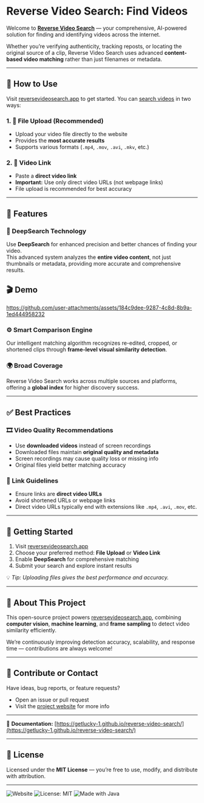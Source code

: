 # Reverse Video Search: Find Videos 

Welcome to [**Reverse Video Search**](https://reversevideosearch.app/) — your comprehensive, AI-powered solution for finding and identifying videos across the internet.

Whether you’re verifying authenticity, tracking reposts, or locating the original source of a clip, Reverse Video Search uses advanced **content-based video matching** rather than just filenames or metadata.

---

## 🚀 How to Use

Visit [reversevideosearch.app](https://reversevideosearch.app/) to get started. You can [search videos](https://reversevideosearch.app/search-videos) in two ways:

### 1. 📂 File Upload (Recommended)
- Upload your video file directly to the website  
- Provides the **most accurate results**  
- Supports various formats (`.mp4`, `.mov`, `.avi`, `.mkv`, etc.)

### 2. 🔗 Video Link
- Paste a **direct video link**  
- **Important:** Use only direct video URLs (not webpage links)  
- File upload is recommended for best accuracy

---

## 🧠 Features

### 🔎 DeepSearch Technology
Use **DeepSearch** for enhanced precision and better chances of finding your video.  
This advanced system analyzes the **entire video content**, not just thumbnails or metadata, providing more accurate and comprehensive results.

## 🎬 Demo



https://github.com/user-attachments/assets/184c9dee-9287-4c8d-8b9a-1ed444958232



### ⚙️ Smart Comparison Engine
Our intelligent matching algorithm recognizes re-edited, cropped, or shortened clips through **frame-level visual similarity detection**.

### 🌍 Broad Coverage
Reverse Video Search works across multiple sources and platforms, offering a **global index** for higher discovery success.

---

## ✅ Best Practices

### 🎞️ Video Quality Recommendations
- Use **downloaded videos** instead of screen recordings  
- Downloaded files maintain **original quality and metadata**  
- Screen recordings may cause quality loss or missing info  
- Original files yield better matching accuracy

### 🔗 Link Guidelines
- Ensure links are **direct video URLs**  
- Avoid shortened URLs or webpage links  
- Direct video URLs typically end with extensions like `.mp4`, `.avi`, `.mov`, etc.

---

## 🧩 Getting Started

1. Visit [reversevideosearch.app](https://reversevideosearch.app/)  
2. Choose your preferred method: **File Upload** or **Video Link**  
3. Enable **DeepSearch** for comprehensive matching  
4. Submit your search and explore instant results  

💡 *Tip: Uploading files gives the best performance and accuracy.*

---

## 📖 About This Project

This open-source project powers [reversevideosearch.app](https://reversevideosearch.app/), combining **computer vision**, **machine learning**, and **frame sampling** to detect video similarity efficiently.  

We’re continuously improving detection accuracy, scalability, and response time — contributions are always welcome!

---

## 💬 Contribute or Contact

Have ideas, bug reports, or feature requests?  
- Open an issue or pull request  
- Visit the [project website](https://reversevideosearch.app/) for more info  

---

📖 **Documentation:** [https://getlucky-1.github.io/reverse-video-search/](https://getlucky-1.github.io/reverse-video-search/)

---

## 🪪 License

Licensed under the **MIT License** — you’re free to use, modify, and distribute with attribution.

---

![Website](https://img.shields.io/website?url=https://reversevideosearch.app)
![License: MIT](https://img.shields.io/badge/License-MIT-yellow.svg)
![Made with Java](https://img.shields.io/badge/Made%20with-Java-orange)
